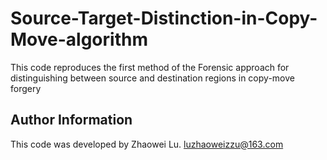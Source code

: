 # Source-Target-Distinction-in-Copy-Move-algorithm
This code reproduces the first method of the Forensic approach for distinguishing between source and destination regions in copy-move forgery

## Author Information
This code was developed by Zhaowei Lu.
luzhaoweizzu@163.com
